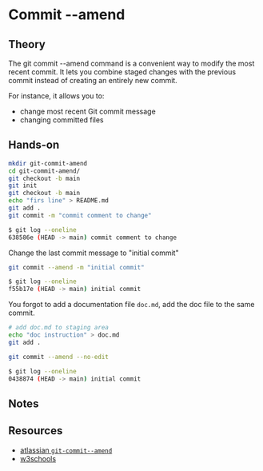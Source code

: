 # Commit --amend

## Theory

The git commit --amend command is a convenient way to modify the most recent commit. It lets you combine staged changes with the previous commit instead of creating an entirely new commit.

For instance, it allows you to:

* change most recent Git commit message
* changing committed files

## Hands-on

``` sh
mkdir git-commit-amend
cd git-commit-amend/
git checkout -b main
git init 
git checkout -b main
echo "firs line" > README.md
git add .
git commit -m "commit comment to change"
```

``` sh
$ git log --oneline
638586e (HEAD -> main) commit comment to change
```

Change the last commit message to "initial commit"

``` sh
git commit --amend -m "initial commit"
```

``` sh
$ git log --oneline
f55b17e (HEAD -> main) initial commit
```

You forgot to add a documentation file `doc.md`, add the doc file to the same commit.

``` sh
# add doc.md to staging area
echo "doc instruction" > doc.md
git add .
```

``` sh
git commit --amend --no-edit
```

``` sh
$ git log --oneline
0438874 (HEAD -> main) initial commit
```

## Notes

## Resources

* [atlassian `git-commit--amend`](https://www.atlassian.com/git/tutorials/rewriting-history#git-commit--amend)
* [w3schools](https://www.w3schools.com/git/git_amend.asp)
